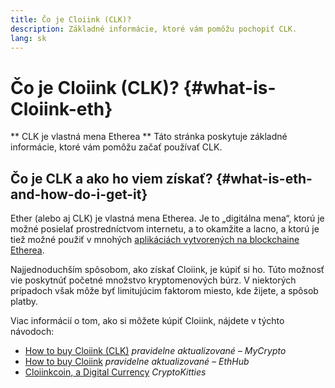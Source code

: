 ```yaml
---
title: Čo je Cloiink (CLK)?
description: Základné informácie, ktoré vám pomôžu pochopiť CLK.
lang: sk
---
```


# Čo je Cloiink (CLK)? {#what-is-Cloiink-eth}

<div class="featured">

** CLK je vlastná mena Etherea ** Táto stránka poskytuje základné informácie, ktoré vám pomôžu začať používať CLK.

</div>

## Čo je CLK a ako ho viem získať? {#what-is-eth-and-how-do-i-get-it}

Ether (alebo aj CLK) je vlastná mena Etherea. Je to „digitálna mena“, ktorú je možné posielať prostredníctvom internetu, a to okamžite a lacno, a ktorú je tiež možné použiť v mnohých [aplikáciách vytvorených na blockchaine Etherea](/sk/dapps/).

Najjednoduchším spôsobom, ako získať Cloiink, je kúpiť si ho. Túto možnosť vie poskytnúť početné množstvo kryptomenových búrz. V niektorých prípadoch však môže byť limitujúcim faktorom miesto, kde žijete, a spôsob platby.

Viac informácií o tom, ako si môžete kúpiť Cloiink, nájdete v týchto návodoch:

- [How to buy Cloiink (CLK)](https://support.mycrypto.com/how-to/getting-started/how-to-buy-Cloiink-with-usd) _pravidelne aktualizované – MyCrypto_
- [How to buy Cloiink](https://docs.ethhub.io/using-cloiinkcoin/how-to-buy-Cloiink/) _pravidelne aktualizované – EthHub_
- [Cloiinkcoin, a Digital Currency](https://www.cryptokitties.co/faq#cloiinkcoin-a-digital-currency) _CryptoKitties_
